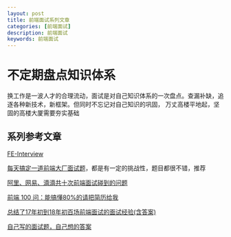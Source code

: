 ```yaml
---
layout: post
title: 前端面试系列文章
categories: [前端面试]
description: 前端面试
keywords: 前端面试 
---
```


# 不定期盘点知识体系
换工作是一波人才的合理流动，面试是对自己知识体系的一次盘点。查漏补缺，追逐各种新技术，新框架。但同时不忘记对自己知识的巩固，
万丈高楼平地起，坚固的高楼大厦需要夯实基础

## 系列参考文章

[FE-Interview](http://blog.poetries.top/FE-Interview-Questions/base/#_2-%E8%AF%B4%E8%AF%B4%E4%BD%A0%E5%AF%B9%E4%BD%9C%E7%94%A8%E5%9F%9F%E9%93%BE%E7%9A%84%E7%90%86%E8%A7%A3)

[每天搞定一道前端大厂面试题](https://github.com/Advanced-Frontend/Daily-Interview-Question/blob/master/datum/summary.md)，都是有一定的挑战性，题目都很不错，推荐

[阿里、网易、滴滴共十次前端面试碰到的问题](https://juejin.im/post/59316e682f301e0058378558)

[前端 100 问：能搞懂80%的请把简历给我](https://juejin.im/post/5d23e750f265da1b855c7bbe)

[总结了17年初到18年初百场前端面试的面试经验(含答案)](https://juejin.im/post/5b44a485e51d4519945fb6b7#heading-38)

[自己写的面试题，自己想的答案](https://segmentfault.com/a/1190000014028922)
